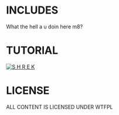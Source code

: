 # INCLUDES
What the hell a u doin here m8?

# TUTORIAL
[![S H R E K](https://img.youtube.com/vi/4bABXqqQAhw/0.jpg)](https://www.youtube.com/watch?v=dQw4w9WgXcQ)

# LICENSE
ALL CONTENT IS LICENSED UNDER WTFPL
